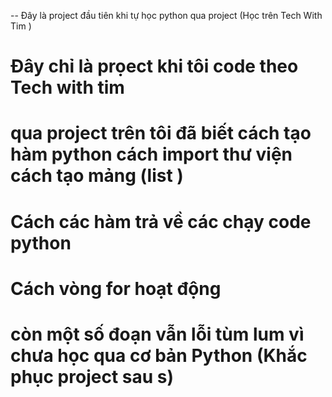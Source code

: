 -- Đây là project đầu tiên khi tự học python qua project (Học trên Tech With Tim )

# Đây chỉ là prọect khi tôi code theo Tech with tim

# qua project trên tôi đã biết cách tạo hàm python cách import thư viện cách tạo mảng (list )

# Cách các hàm trả về các chạy code python

# Cách vòng for hoạt động

# còn một số đoạn vẫn lỗi tùm lum vì chưa học qua cơ bản Python (Khắc phục project sau s)

